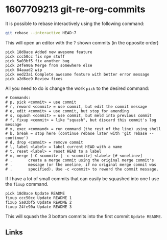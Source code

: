 # 1607709213 git-re-org-commits
It is possible to rebase interactively using the following command:
```bash
git rebase --interactive HEAD~7
```

This will open an editor with the `7` shown commits (in the opposite order)

```
pick 18d8ace Added new awesome feature
pick ccc50cc fix npe stuff
pick 5a03bf5 fix another bug
pick 24fe90a Merge from somewhere else
pick 84aaad2 wip
pick eed23a1 Complete awesome feature with better error message
pick a2d6ee9 Review fixes
```

All you need to do is change the work `pick` to the desired command:
```
# Commands:
# p, pick <commit> = use commit
# r, reword <commit> = use commit, but edit the commit message
# e, edit <commit> = use commit, but stop for amending
# s, squash <commit> = use commit, but meld into previous commit
# f, fixup <commit> = like "squash", but discard this commit's log message
# x, exec <command> = run command (the rest of the line) using shell
# b, break = stop here (continue rebase later with 'git rebase --continue')
# d, drop <commit> = remove commit
# l, label <label> = label current HEAD with a name
# t, reset <label> = reset HEAD to a label
# m, merge [-C <commit> | -c <commit>] <label> [# <oneline>]
# .       create a merge commit using the original merge commit's
# .       message (or the oneline, if no original merge commit was
# .       specified). Use -c <commit> to reword the commit message.
```


If I have a lot of small commits that can easily be squashed into one I use the `fixup` command.
```
pick 18d8ace Update README
fixup ccc50cc Update README 1
fixup 5a03bf5 Update README 2
fixup 24fe90a Update README 3
```

This will squash the 3 bottom commits into the first commit `Update README`.


## Links
